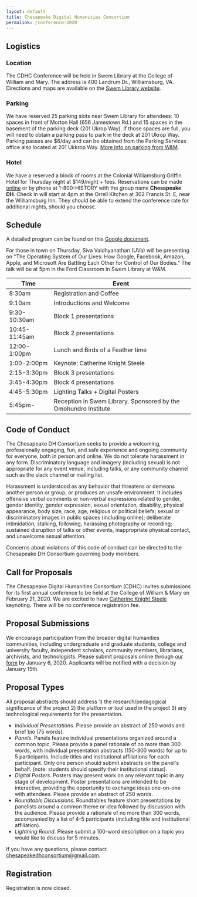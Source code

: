 ```yaml
---
layout: default
title: Chesapeake Digital Humanities Consortium
permalink: /conference-2020
---
```



## Logistics 

### Location

The CDHC Conference will be held in Swem Library at the College of William and Mary. The address is 400 Landrum Dr., Williamsburg, VA. Directions and maps are available on the [Swem Library website](https://libraries.wm.edu/about/directions-parking).

### Parking

We have reserved 25 parking slots near Swem Library for attendees: 10 spaces in front of Morton Hall (656 Jamestown Rd.) and 15 spaces in the basement of the parking deck (201 Ukrop Way). If those spaces are full, you will need to obtain a parking pass to park in the deck at 201 Ukrop Way. Parking passes are $6/day and can be obtained from the Parking Services office also located at 201 Ukkrop Way. [More info on parking from W&M](https://www.wm.edu/offices/auxiliary/parkingandtransportation/visitors/parking/index.php). 

### Hotel

We have a reserved a block of rooms at the Colonial Williamsburg Griffin Hotel for Thursday night at $149/night + fees. Reservations can be made [online](https://book.passkey.com/go/5b5aa2d6) or by phone at 1-800-HISTORY with the group name **Chesapeake DH**. Check in will start at 4pm at the Orrell Kitchen at 302 Francis St. E, near the Williamsburg Inn. They should be able to extend the conference rate for additional nights, should you choose. 

## Schedule

A detailed program can be found on this [Google document](https://docs.google.com/document/d/1d0IbHkbpJiqeaUWeD1Akxcg5vtTTFHMhxdm5LTIELvM/edit?usp=sharing). 

For those in town on Thursday, Siva Vaidhyanathan (UVa) will be presenting on "The Operating System of Our Lives: How Google, Facebook, Amazon, Apple, and Microsoft Are Battling Each Other for Control of Our Bodies." The talk will be at 5pm in the Ford Classroom in Swem Library at W&M. 

|Time|Event|
|---|---|
|8:30am|Registration and Coffee|
|9:10am|Introductions and Welcome|
|9:30-10:30am|Block 1 presentations|
|10:45-11:45am|Block 2 presentations|
|12:00-1:00pm|Lunch and Birds of a Feather time|
|1:00-2:00pm|Keynote: Catherine Knight Steele|
|2:15-3:30pm|Block 3 presentations|
|3:45-4:30pm|Block 4 presentations|
|4:45-5:30pm|Lighting Talks + Digital Posters|
|5:45pm-|Reception in Swem Library. Sponsored by the Omohundro Institute|

## Code of Conduct 

The Chesapeake DH Consortium seeks to provide a welcoming, professionally engaging, fun, and safe experience and ongoing community for everyone, both in person and online. We do not tolerate harassment in any form. Discriminatory language and imagery (including sexual) is not appropriate for any event venue, including talks, or any community channel such as the slack channel or mailing list.

Harassment is understood as any behavior that threatens or demeans another person or group, or produces an unsafe environment. It includes offensive verbal comments or non-verbal expressions related to gender, gender identity, gender expression, sexual orientation, disability, physical appearance, body size, race, age, religious or political beliefs; sexual or discriminatory images in public spaces (including online); deliberate intimidation, stalking, following, harassing photography or recording; sustained disruption of talks or other events, inappropriate physical contact, and unwelcome sexual attention.

Concerns about violations of this code of conduct can be directed to the Chesapeake DH Consortium governing body members.


## Call for Proposals

The Chesapeake Digital Humanities Consortium (CDHC) invites submissions for its first annual conference to be held at the College of William & Mary on February 21, 2020. We are excited to have [Catherine Knight Steele](https://www.catherineknightsteele.com/) keynoting. There will be no conference registration fee. 

## Proposal Submissions

We encourage participation from the broader digital humanities communities, including undergraduate and graduate students, college and university faculty, independent scholars, community members, librarians, archivists, and technologists. Please submit proposals online through [our form](https://docs.google.com/forms/d/e/1FAIpQLSdNfv5K3XxAJ3sd_YC72b8PWe0TM2lNcFWvhqygaaI6Mxxzuw/viewform) by January 6, 2020. Applicants will be notified with a decision by January 15th.

## Proposal Types

All proposal abstracts should address 1) the research/pedagogical significance of the project 2) the platform or tool used in the project 3) any technological requirements for the presentation.

* *Individual Presentations*. Please provide an abstract of 250 words and brief bio (75 words).
* *Panels*. Panels feature individual presentations organized around a common topic. Please provide a panel rationale of no more than 300 words, with individual presentation abstracts (150-300 words) for up to 5 participants. Include titles and institutional affiliations for each participant. Only one person should submit abstracts on the panel's behalf. (note: students should specify their institutional status).
* *Digital Posters*. Posters may present work on any relevant topic in any stage of development. Poster presentations are intended to be interactive, providing the opportunity to exchange ideas one-on-one with attendees. Please provide an abstract of 250 words.
* *Roundtable Discussions*. Roundtables feature short presentations by panelists around a common theme or idea followed by discussion with the audience. Please provide a rationale of no more than 300 words, accompanied by a list of 4-5 participants (including title and institutional affiliation).
* *Lightning Round*. Please submit a 100-word description on a topic you would like to discuss for 5 minutes.

If you have any questions, please contact chesapeakedhconsortium@gmail.com.

## Registration
Registration is now closed.
